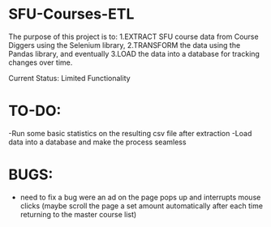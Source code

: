 # SFU-Courses-ETL


 The purpose of this project is to:
 1.EXTRACT SFU course data from Course Diggers using the Selenium library, 
 2.TRANSFORM the data using the Pandas library, and eventually 
 3.LOAD the data into a database for tracking changes over time.

 Current Status: Limited Functionality 

# TO-DO: 
 -Run some basic statistics on the resulting csv file after extraction
 -Load data into a database and make the process seamless

# BUGS:
 - need to fix a bug were an ad on the page pops up and interrupts mouse clicks 
   (maybe scroll the page a set amount automatically after each time returning to the master course list)
